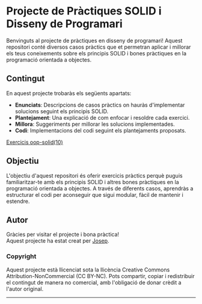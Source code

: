 # Projecte de Pràctiques SOLID i Disseny de Programari

Benvinguts al projecte de pràctiques en disseny de programari! Aquest repositori conté diversos casos pràctics que et permetran aplicar i millorar els teus coneixements sobre els principis SOLID i bones pràctiques en la programació orientada a objectes.

## Contingut

En aquest projecte trobaràs els següents apartats:

- **Enunciats**: Descripcions de casos pràctics on hauràs d'implementar solucions seguint els principis SOLID.
- **Plantejament**: Una explicació de com enfocar i resoldre cada exercici.
- **Millora**: Suggeriments per millorar les solucions implementades.
- **Codi**: Implementacions del codi seguint els plantejaments proposats.

[Exercicis oop-solid(10)](Exercicis-oop-solid)

## Objectiu

L'objectiu d'aquest repositori és oferir exercicis pràctics perquè puguis familiaritzar-te amb els principis SOLID i altres bones pràctiques en la programació orientada a objectes. A través de diferents casos, aprendràs a estructurar el codi per aconseguir que sigui modular, fàcil de mantenir i estendre.

## Autor

Gràcies per visitar el projecte i bona pràctica!  
Aquest projecte ha estat creat per [Josep](mailto:josep@bloadcas.com). 

[comment]: <> (## Com contribuir)
[comment]: <> ()
[comment]: <> (Si vols contribuir amb millores o afegir nous exercicis, no dubtis en obrir un *pull request* o deixar un comentari amb les teves suggerències.)

### Copyright

Aquest projecte està llicenciat sota la llicència Creative Commons Attribution-NonCommercial (CC BY-NC). Pots compartir, copiar i redistribuir el contingut de manera no comercial, amb l'obligació de donar crèdit a l'autor original.

---

